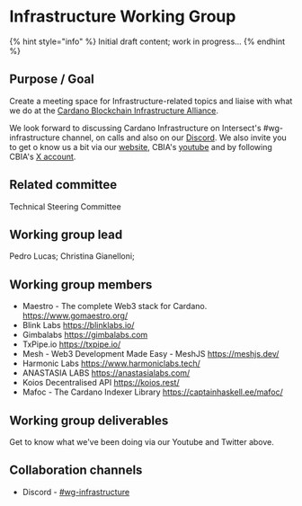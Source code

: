# Infrastructure Working Group

{% hint style="info" %}
Initial draft content; work in progress...
{% endhint %}

## Purpose / Goal

Create a meeting space for Infrastructure-related topics and liaise with what we do at the [Cardano Blockchain Infrastructure Alliance](https://www.cbia.io/).

We look forward to discussing Cardano Infrastructure on Intersect's #wg-infrastructure channel, on calls and also on our [Discord](https://discord.gg/UspYS3nxXY). We also invite you to get o know us a bit via our [website](https://www.cbia.io/), CBIA's [youtube](https://www.youtube.com/@CardanoBlockchainInfraAlliance) and by following CBIA's [X account](https://twitter.com/cbia\_org).

## Related committee

Technical Steering Committee

## Working group lead

Pedro Lucas; Christina Gianelloni;

## Working group members

* Maestro - The complete Web3 stack for Cardano. https://www.gomaestro.org/
* Blink Labs https://blinklabs.io/
* Gimbalabs https://gimbalabs.com
* TxPipe.io https://txpipe.io/
* Mesh - Web3 Development Made Easy - MeshJS https://meshjs.dev/
* Harmonic Labs https://www.harmoniclabs.tech/
* ANASTASIA LABS https://anastasialabs.com/
* Koios Decentralised API https://koios.rest/
* Mafoc - The Cardano Indexer Library https://captainhaskell.ee/mafoc/

## Working group deliverables

Get to know what we've been doing via our Youtube and Twitter above.

## Collaboration channels&#x20;

* Discord - [#wg-infrastructure](https://discordapp.com/channels/1136727663583698984/1182726910808182846)
